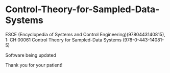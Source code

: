 # Control-Theory-for-Sampled-Data-Systems
ESCE (Encyclopedia of Systems and Control Engineering)(9780443140815), 1: CH 00061 Control Theory for Sampled-Data Systems (978-0-443-14081-5)

Software being updated

Thank you for your patient!
